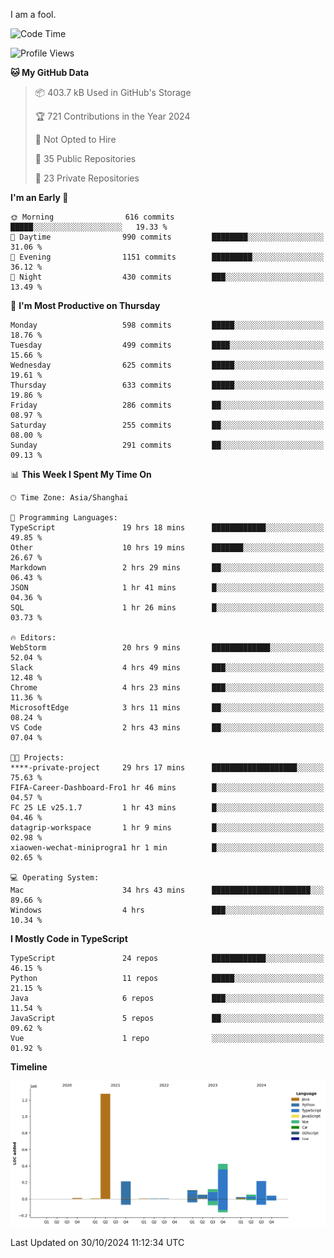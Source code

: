 I am a fool.

<!--START_SECTION:waka-->
![Code Time](http://img.shields.io/badge/Code%20Time-2%2C019%20hrs%2013%20mins-blue)

![Profile Views](http://img.shields.io/badge/Profile%20Views-0-blue)

**🐱 My GitHub Data** 

> 📦 403.7 kB Used in GitHub's Storage 
 > 
> 🏆 721 Contributions in the Year 2024
 > 
> 🚫 Not Opted to Hire
 > 
> 📜 35 Public Repositories 
 > 
> 🔑 23 Private Repositories 
 > 
**I'm an Early 🐤** 

```text
🌞 Morning                616 commits         █████░░░░░░░░░░░░░░░░░░░░   19.33 % 
🌆 Daytime                990 commits         ████████░░░░░░░░░░░░░░░░░   31.06 % 
🌃 Evening                1151 commits        █████████░░░░░░░░░░░░░░░░   36.12 % 
🌙 Night                  430 commits         ███░░░░░░░░░░░░░░░░░░░░░░   13.49 % 
```
📅 **I'm Most Productive on Thursday** 

```text
Monday                   598 commits         █████░░░░░░░░░░░░░░░░░░░░   18.76 % 
Tuesday                  499 commits         ████░░░░░░░░░░░░░░░░░░░░░   15.66 % 
Wednesday                625 commits         █████░░░░░░░░░░░░░░░░░░░░   19.61 % 
Thursday                 633 commits         █████░░░░░░░░░░░░░░░░░░░░   19.86 % 
Friday                   286 commits         ██░░░░░░░░░░░░░░░░░░░░░░░   08.97 % 
Saturday                 255 commits         ██░░░░░░░░░░░░░░░░░░░░░░░   08.00 % 
Sunday                   291 commits         ██░░░░░░░░░░░░░░░░░░░░░░░   09.13 % 
```


📊 **This Week I Spent My Time On** 

```text
🕑︎ Time Zone: Asia/Shanghai

💬 Programming Languages: 
TypeScript               19 hrs 18 mins      ████████████░░░░░░░░░░░░░   49.85 % 
Other                    10 hrs 19 mins      ███████░░░░░░░░░░░░░░░░░░   26.67 % 
Markdown                 2 hrs 29 mins       ██░░░░░░░░░░░░░░░░░░░░░░░   06.43 % 
JSON                     1 hr 41 mins        █░░░░░░░░░░░░░░░░░░░░░░░░   04.36 % 
SQL                      1 hr 26 mins        █░░░░░░░░░░░░░░░░░░░░░░░░   03.73 % 

🔥 Editors: 
WebStorm                 20 hrs 9 mins       █████████████░░░░░░░░░░░░   52.04 % 
Slack                    4 hrs 49 mins       ███░░░░░░░░░░░░░░░░░░░░░░   12.48 % 
Chrome                   4 hrs 23 mins       ███░░░░░░░░░░░░░░░░░░░░░░   11.36 % 
MicrosoftEdge            3 hrs 11 mins       ██░░░░░░░░░░░░░░░░░░░░░░░   08.24 % 
VS Code                  2 hrs 43 mins       ██░░░░░░░░░░░░░░░░░░░░░░░   07.04 % 

🐱‍💻 Projects: 
****-private-project     29 hrs 17 mins      ███████████████████░░░░░░   75.63 % 
FIFA-Career-Dashboard-Fro1 hr 46 mins        █░░░░░░░░░░░░░░░░░░░░░░░░   04.57 % 
FC 25 LE v25.1.7         1 hr 43 mins        █░░░░░░░░░░░░░░░░░░░░░░░░   04.46 % 
datagrip-workspace       1 hr 9 mins         █░░░░░░░░░░░░░░░░░░░░░░░░   02.98 % 
xiaowen-wechat-miniprogra1 hr 1 min          █░░░░░░░░░░░░░░░░░░░░░░░░   02.65 % 

💻 Operating System: 
Mac                      34 hrs 43 mins      ██████████████████████░░░   89.66 % 
Windows                  4 hrs               ███░░░░░░░░░░░░░░░░░░░░░░   10.34 % 
```

**I Mostly Code in TypeScript** 

```text
TypeScript               24 repos            ████████████░░░░░░░░░░░░░   46.15 % 
Python                   11 repos            █████░░░░░░░░░░░░░░░░░░░░   21.15 % 
Java                     6 repos             ███░░░░░░░░░░░░░░░░░░░░░░   11.54 % 
JavaScript               5 repos             ██░░░░░░░░░░░░░░░░░░░░░░░   09.62 % 
Vue                      1 repo              ░░░░░░░░░░░░░░░░░░░░░░░░░   01.92 % 
```



**Timeline**

![Lines of Code chart](https://raw.githubusercontent.com/VeejaLiu/VeejaLiu/master/assets/bar_graph.png)


 Last Updated on 30/10/2024 11:12:34 UTC
<!--END_SECTION:waka-->
